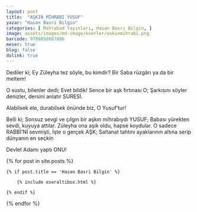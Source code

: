 ```yaml
---
layout: post
title:  "AŞKIN MİHRABI YUSUF"
yazar: "Hasan Basri Bilgin"
categories: [ Mihrabad Yayınları, Hasan Basri Bilgin, ]
image: assets/images/md-image/eserler/askinmihrabi.png
barcode: 9786056667886
meser: true
blog: false
dolink: true
---
```


Dediler ki;
Ey Züleyha tez söyle, bu kimdir?
Bir Saba rüzgârı ya da bir meltem!

O sustu, bilenler dedi;
Evet bildik! Sence bir aşk fırtınası O;
Şarkısını söyler denizler, dersini anlatır SURESİ.

Alabilsek ele, durabilsek önünde biz,
O Yusuf’tur!

Belli ki;
Sonsuz sevgi ve çılgın bir aşkın mihrabıydı YUSUF;
Babası yürekten sevdi, kuyuya attılar.
Züleyha ona aşık oldu, hapse koydular.
O sadece RABBİ’Nİ sevmişti,
İşte o gerçek AŞK;
Saltanat tahtını ayaklarının altına serip dünyanın en seçkin

Devlet Adamı yaptı ONU!



{% for post in site.posts %}

    {% if post.title == 'Hasan Basri Bilgin' %}

        {% include eseraltibox.html %}

    {% endif %}

{% endfor %}
